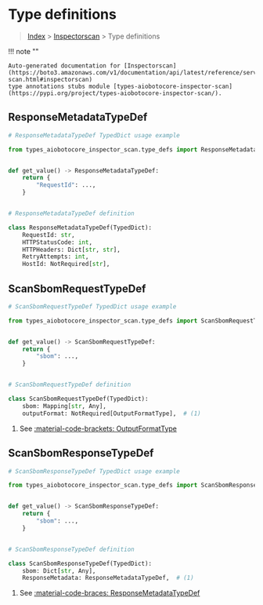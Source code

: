 # Type definitions

> [Index](../README.md) > [Inspectorscan](./README.md) > Type definitions

!!! note ""

    Auto-generated documentation for [Inspectorscan](https://boto3.amazonaws.com/v1/documentation/api/latest/reference/services/inspector-scan.html#inspectorscan)
    type annotations stubs module [types-aiobotocore-inspector-scan](https://pypi.org/project/types-aiobotocore-inspector-scan/).



## ResponseMetadataTypeDef

```python
# ResponseMetadataTypeDef TypedDict usage example

from types_aiobotocore_inspector_scan.type_defs import ResponseMetadataTypeDef


def get_value() -> ResponseMetadataTypeDef:
    return {
        "RequestId": ...,
    }


# ResponseMetadataTypeDef definition

class ResponseMetadataTypeDef(TypedDict):
    RequestId: str,
    HTTPStatusCode: int,
    HTTPHeaders: Dict[str, str],
    RetryAttempts: int,
    HostId: NotRequired[str],
```

## ScanSbomRequestTypeDef

```python
# ScanSbomRequestTypeDef TypedDict usage example

from types_aiobotocore_inspector_scan.type_defs import ScanSbomRequestTypeDef


def get_value() -> ScanSbomRequestTypeDef:
    return {
        "sbom": ...,
    }


# ScanSbomRequestTypeDef definition

class ScanSbomRequestTypeDef(TypedDict):
    sbom: Mapping[str, Any],
    outputFormat: NotRequired[OutputFormatType],  # (1)
```

1. See [:material-code-brackets: OutputFormatType](./literals.md#outputformattype) 
## ScanSbomResponseTypeDef

```python
# ScanSbomResponseTypeDef TypedDict usage example

from types_aiobotocore_inspector_scan.type_defs import ScanSbomResponseTypeDef


def get_value() -> ScanSbomResponseTypeDef:
    return {
        "sbom": ...,
    }


# ScanSbomResponseTypeDef definition

class ScanSbomResponseTypeDef(TypedDict):
    sbom: Dict[str, Any],
    ResponseMetadata: ResponseMetadataTypeDef,  # (1)
```

1. See [:material-code-braces: ResponseMetadataTypeDef](./type_defs.md#responsemetadatatypedef) 

